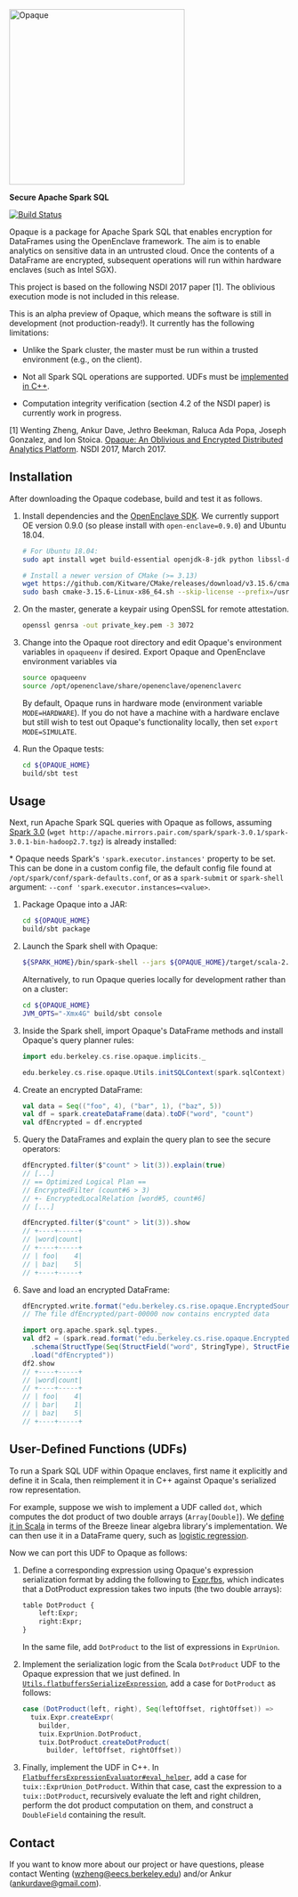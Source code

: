 <img src="https://mc2-project.github.io/opaque/opaque.svg" width="315" alt="Opaque">

**Secure Apache Spark SQL**

[![Build Status](https://travis-ci.com/mc2-project/opaque.svg?branch=master)](https://travis-ci.com/mc2-project/opaque)

Opaque is a package for Apache Spark SQL that enables encryption for DataFrames using the OpenEnclave framework. The aim is to enable analytics on sensitive data in an untrusted cloud. Once the contents of a DataFrame are encrypted, subsequent operations will run within hardware enclaves (such as Intel SGX).

This project is based on the following NSDI 2017 paper [1]. The oblivious execution mode is not included in this release.

This is an alpha preview of Opaque, which means the software is still in development (not production-ready!). It currently has the following limitations:

- Unlike the Spark cluster, the master must be run within a trusted environment (e.g., on the client).

- Not all Spark SQL operations are supported. UDFs must be [implemented in C++](#user-defined-functions-udfs).

- Computation integrity verification (section 4.2 of the NSDI paper) is currently work in progress.

[1] Wenting Zheng, Ankur Dave, Jethro Beekman, Raluca Ada Popa, Joseph Gonzalez, and Ion Stoica.
[Opaque: An Oblivious and Encrypted Distributed Analytics Platform](https://people.eecs.berkeley.edu/~wzheng/opaque.pdf). NSDI 2017, March 2017.

## Installation

After downloading the Opaque codebase, build and test it as follows.

1. Install dependencies and the [OpenEnclave SDK](https://github.com/openenclave/openenclave/blob/v0.9.x/docs/GettingStartedDocs/install_oe_sdk-Ubuntu_18.04.md). We currently support OE version 0.9.0 (so please install with `open-enclave=0.9.0`) and Ubuntu 18.04.

    ```sh
    # For Ubuntu 18.04:
    sudo apt install wget build-essential openjdk-8-jdk python libssl-dev
    
    # Install a newer version of CMake (>= 3.13)
    wget https://github.com/Kitware/CMake/releases/download/v3.15.6/cmake-3.15.6-Linux-x86_64.sh
    sudo bash cmake-3.15.6-Linux-x86_64.sh --skip-license --prefix=/usr/local
    ```

2. On the master, generate a keypair using OpenSSL for remote attestation.

    ```sh
    openssl genrsa -out private_key.pem -3 3072
    ```

3. Change into the Opaque root directory and edit Opaque's environment variables in `opaqueenv` if desired. Export Opaque and OpenEnclave environment variables via

    ```sh
    source opaqueenv
    source /opt/openenclave/share/openenclave/openenclaverc
    ```

    By default, Opaque runs in hardware mode (environment variable `MODE=HARDWARE`).
    If you do not have a machine with a hardware enclave but still wish to test out Opaque's functionality locally, then set `export MODE=SIMULATE`.

4. Run the Opaque tests:

    ```sh
    cd ${OPAQUE_HOME}
    build/sbt test
    ```

## Usage

Next, run Apache Spark SQL queries with Opaque as follows, assuming [Spark 3.0](https://www.apache.org/dyn/closer.lua/spark/spark-3.0.1/spark-3.0.1-bin-hadoop2.7.tgz) (`wget http://apache.mirrors.pair.com/spark/spark-3.0.1/spark-3.0.1-bin-hadoop2.7.tgz`) is already installed:

\* Opaque needs Spark's `'spark.executor.instances'` property to be set. This can be done in a custom config file, the default config file found at `/opt/spark/conf/spark-defaults.conf`, or as a `spark-submit` or `spark-shell` argument: `--conf 'spark.executor.instances=<value>`.

1. Package Opaque into a JAR:

    ```sh
    cd ${OPAQUE_HOME}
    build/sbt package
    ```

2. Launch the Spark shell with Opaque:

    ```sh
    ${SPARK_HOME}/bin/spark-shell --jars ${OPAQUE_HOME}/target/scala-2.12/opaque_2.12-0.1.jar
    ```
    
    Alternatively, to run Opaque queries locally for development rather than on a cluster:
    
    ```sh
    cd ${OPAQUE_HOME}
    JVM_OPTS="-Xmx4G" build/sbt console
    ```

3. Inside the Spark shell, import Opaque's DataFrame methods and install Opaque's query planner rules:

    ```scala
    import edu.berkeley.cs.rise.opaque.implicits._

    edu.berkeley.cs.rise.opaque.Utils.initSQLContext(spark.sqlContext)
    ```

4. Create an encrypted DataFrame:

    ```scala
    val data = Seq(("foo", 4), ("bar", 1), ("baz", 5))
    val df = spark.createDataFrame(data).toDF("word", "count")
    val dfEncrypted = df.encrypted
    ```

5. Query the DataFrames and explain the query plan to see the secure operators:


    ```scala
    dfEncrypted.filter($"count" > lit(3)).explain(true)
    // [...]
    // == Optimized Logical Plan ==
    // EncryptedFilter (count#6 > 3)
    // +- EncryptedLocalRelation [word#5, count#6]
    // [...]

    dfEncrypted.filter($"count" > lit(3)).show
    // +----+-----+
    // |word|count|
    // +----+-----+
    // | foo|    4|
    // | baz|    5|
    // +----+-----+
    ```

6. Save and load an encrypted DataFrame:

    ```scala
    dfEncrypted.write.format("edu.berkeley.cs.rise.opaque.EncryptedSource").save("dfEncrypted")
    // The file dfEncrypted/part-00000 now contains encrypted data

    import org.apache.spark.sql.types._
    val df2 = (spark.read.format("edu.berkeley.cs.rise.opaque.EncryptedSource")
      .schema(StructType(Seq(StructField("word", StringType), StructField("count", IntegerType))))
      .load("dfEncrypted"))
    df2.show
    // +----+-----+
    // |word|count|
    // +----+-----+
    // | foo|    4|
    // | bar|    1|
    // | baz|    5|
    // +----+-----+
    ```
    
## User-Defined Functions (UDFs)

To run a Spark SQL UDF within Opaque enclaves, first name it explicitly and define it in Scala, then reimplement it in C++ against Opaque's serialized row representation.

For example, suppose we wish to implement a UDF called `dot`, which computes the dot product of two double arrays (`Array[Double]`). We [define it in Scala](src/main/scala/edu/berkeley/cs/rise/opaque/expressions/DotProduct.scala) in terms of the Breeze linear algebra library's implementation. We can then use it in a DataFrame query, such as [logistic regression](src/main/scala/edu/berkeley/cs/rise/opaque/benchmark/LogisticRegression.scala).

Now we can port this UDF to Opaque as follows:

1. Define a corresponding expression using Opaque's expression serialization format by adding the following to [Expr.fbs](src/flatbuffers/Expr.fbs), which indicates that a DotProduct expression takes two inputs (the two double arrays):

    ```protobuf
    table DotProduct {
        left:Expr;
        right:Expr;
    }
    ```

    In the same file, add `DotProduct` to the list of expressions in `ExprUnion`.

2. Implement the serialization logic from the Scala `DotProduct` UDF to the Opaque expression that we just defined. In [`Utils.flatbuffersSerializeExpression`](src/main/scala/edu/berkeley/cs/rise/opaque/Utils.scala), add a case for `DotProduct` as follows:

    ```scala
    case (DotProduct(left, right), Seq(leftOffset, rightOffset)) =>
      tuix.Expr.createExpr(
        builder,
        tuix.ExprUnion.DotProduct,
        tuix.DotProduct.createDotProduct(
          builder, leftOffset, rightOffset))
    ```

3. Finally, implement the UDF in C++. In [`FlatbuffersExpressionEvaluator#eval_helper`](src/enclave/Enclave/ExpressionEvaluation.h), add a case for `tuix::ExprUnion_DotProduct`. Within that case, cast the expression to a `tuix::DotProduct`, recursively evaluate the left and right children, perform the dot product computation on them, and construct a `DoubleField` containing the result.

## Contact

If you want to know more about our project or have questions, please contact Wenting (wzheng@eecs.berkeley.edu) and/or Ankur (ankurdave@gmail.com).
